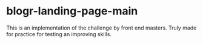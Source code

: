 # blogr-landing-page-main

This is an implementation of the challenge by front end masters. Truly made for practice for testing an improving skills.
